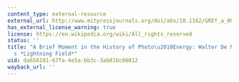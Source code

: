 ```yaml
---
content_type: external-resource
external_url: http://www.mitpressjournals.org/doi/abs/10.1162/GREY_a_00096#.WQOaX4nyuRs
has_external_license_warning: true
license: https://en.wikipedia.org/wiki/All_rights_reserved
status: ''
title: "A Brief Moment in the History of Photo\u2010Energy: Walter De Maria\u2019\
  s *Lightning Field*"
uid: da656181-67fa-4e5a-bb3c-3ab81bc06012
wayback_url: ''
---
```

